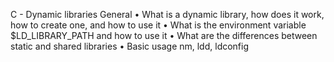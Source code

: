 C - Dynamic libraries
General
•	What is a dynamic library, how does it work, how to create one, and how to use it
•	What is the environment variable $LD_LIBRARY_PATH and how to use it
•	What are the differences between static and shared libraries
•	Basic usage nm, ldd, ldconfig
